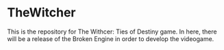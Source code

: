 # TheWitcher
This is the repository for The Withcer: Ties of Destiny game. In here, there will be a release of the Broken Engine in order to develop the videogame.